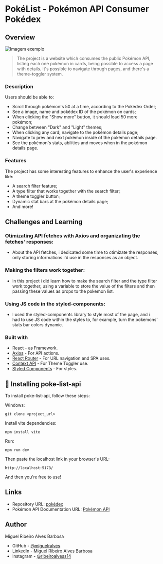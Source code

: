 # PokéList - Pokémon API Consumer Pokédex
## Overview
<img src="../poke-info/src/assets/images/pokedex-api-overview.png" alt="Imagem exemplo">

> The project is a website which consumes the public Pokémon API, listing each one pokémon in cards, being possible to access a page with details. It's possible to navigate through pages, and there's a theme-toggler system.

### Description

Users should be able to:

- Scroll through pokémon's 50 at a time, according to the Pokédex Order;
- See a image, name and pokédex ID of the pokémon on cards;
- When clicking the "Show more" button, it should load 50 more pokémon;
- Change between "Dark" and "Light" themes;
- When clicking any card, navigate to the pokémon details page;
- Navigate to prev and next pokémon inside of the pokémon details page.
- See the pokémon's stats, abilities and moves when in the pokémon details page.

### Features

The project has some interesting features to enhance the user's experience like:

- A search filter feature;
- A type filter that works together with the search filter;
- A theme toggler button;
- Dynamic stat bars at the pokémon details page;
- And more!

## Challenges and Learning

### Otimizating API fetches with Axios and organizating the fetches' responses:

- About the API fetches, i dedicated some time to otimizate the responses, only storing informations i'd use in the responses as an object.

### Making the filters work together:

 - In this project i did learn how to make the search filter and the type filter work together, using a variable to store the value of the filters and then passing these values as props to the pokemon list.

### Using JS code in the styled-components:

- I used the styled-components library to style most of the page, and i had to use JS code within the styles to, for example, turn the pokemons' stats bar colors dynamic.



### Built with

- [React](https://legacy.reactjs.org) - as Framework.
- [Axios](https://axios-http.com/ptbr/docs/intro) - For API actions.
- [React Router](https://reactrouter.com/en/main) - For URL navigation and SPA uses.
- [Context API](https://legacy.reactjs.org/docs/context.html) - For Theme Toggler use.
- [Styled Components](https://styled-components.com/) - For styles.



## 🚀 Installing poke-list-api

To install poke-list-api, follow these steps:

Windows:

```
git clone <project_url>
```

Install vite dependencies:

```
npm install vite
```

Run:

```
npm run dev
```

Then paste the localhost link in your browser's URL:

```
http://localhost:5173/
```

And then you're free to use!

## Links

- Repository URL: [pokédex](https://github.com/miguelralves/pokedex)
- Pokémon API Documentation URL: [Pokémon API](https://pokeapi.co/docs/v2)


## Author
Miguel Ribeiro Alves Barbosa

- GitHub - [@miguelralves](https://github.com/devito96)
- LinkedIn - [Miguel Ribeiro Alves Barbosa](https://www.linkedin.com/in/miguel-ribeiro-alves-544879280/)
- Instagram - [@ribeiroalvess14](https://www.instagram.com/ribeiroalvess14/)
